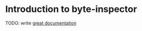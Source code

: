 # Introduction to byte-inspector

TODO: write [great documentation](http://jacobian.org/writing/what-to-write/)
